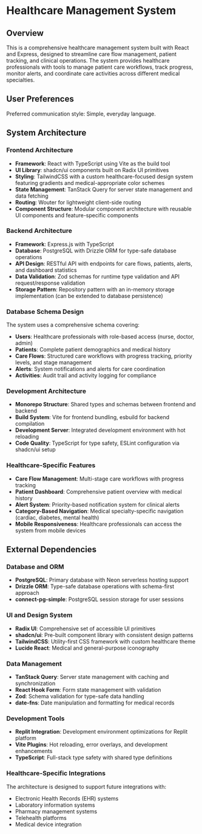 # Healthcare Management System

## Overview

This is a comprehensive healthcare management system built with React and Express, designed to streamline care flow management, patient tracking, and clinical operations. The system provides healthcare professionals with tools to manage patient care workflows, track progress, monitor alerts, and coordinate care activities across different medical specialties.

## User Preferences

Preferred communication style: Simple, everyday language.

## System Architecture

### Frontend Architecture
- **Framework**: React with TypeScript using Vite as the build tool
- **UI Library**: shadcn/ui components built on Radix UI primitives
- **Styling**: TailwindCSS with a custom healthcare-focused design system featuring gradients and medical-appropriate color schemes
- **State Management**: TanStack Query for server state management and data fetching
- **Routing**: Wouter for lightweight client-side routing
- **Component Structure**: Modular component architecture with reusable UI components and feature-specific components

### Backend Architecture
- **Framework**: Express.js with TypeScript
- **Database**: PostgreSQL with Drizzle ORM for type-safe database operations
- **API Design**: RESTful API with endpoints for care flows, patients, alerts, and dashboard statistics
- **Data Validation**: Zod schemas for runtime type validation and API request/response validation
- **Storage Pattern**: Repository pattern with an in-memory storage implementation (can be extended to database persistence)

### Database Schema Design
The system uses a comprehensive schema covering:
- **Users**: Healthcare professionals with role-based access (nurse, doctor, admin)
- **Patients**: Complete patient demographics and medical history
- **Care Flows**: Structured care workflows with progress tracking, priority levels, and stage management
- **Alerts**: System notifications and alerts for care coordination
- **Activities**: Audit trail and activity logging for compliance

### Development Architecture
- **Monorepo Structure**: Shared types and schemas between frontend and backend
- **Build System**: Vite for frontend bundling, esbuild for backend compilation
- **Development Server**: Integrated development environment with hot reloading
- **Code Quality**: TypeScript for type safety, ESLint configuration via shadcn/ui setup

### Healthcare-Specific Features
- **Care Flow Management**: Multi-stage care workflows with progress tracking
- **Patient Dashboard**: Comprehensive patient overview with medical history
- **Alert System**: Priority-based notification system for clinical alerts
- **Category-Based Navigation**: Medical specialty-specific navigation (cardiac, diabetes, mental health)
- **Mobile Responsiveness**: Healthcare professionals can access the system from mobile devices

## External Dependencies

### Database and ORM
- **PostgreSQL**: Primary database with Neon serverless hosting support
- **Drizzle ORM**: Type-safe database operations with schema-first approach
- **connect-pg-simple**: PostgreSQL session storage for user sessions

### UI and Design System
- **Radix UI**: Comprehensive set of accessible UI primitives
- **shadcn/ui**: Pre-built component library with consistent design patterns
- **TailwindCSS**: Utility-first CSS framework with custom healthcare theme
- **Lucide React**: Medical and general-purpose iconography

### Data Management
- **TanStack Query**: Server state management with caching and synchronization
- **React Hook Form**: Form state management with validation
- **Zod**: Schema validation for type-safe data handling
- **date-fns**: Date manipulation and formatting for medical records

### Development Tools
- **Replit Integration**: Development environment optimizations for Replit platform
- **Vite Plugins**: Hot reloading, error overlays, and development enhancements
- **TypeScript**: Full-stack type safety with shared type definitions

### Healthcare-Specific Integrations
The architecture is designed to support future integrations with:
- Electronic Health Records (EHR) systems
- Laboratory information systems
- Pharmacy management systems
- Telehealth platforms
- Medical device integration